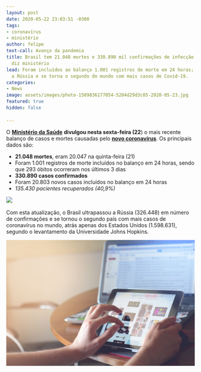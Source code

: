 ```yaml
---
layout: post
date: 2020-05-22 23:03:51 -0300
tags:
- coronavírus
- ministério
author: felipe
text-call: Avanço da pandemia
title: Brasil tem 21.048 mortes e 330.890 mil confirmações de infecção pelo novo coronavírus,
  diz ministério
lead: Foram incluídos ao balanço 1.001 registros de morte em 24 horas; país ultrapassa
  a Rússia e se torna o segundo do mundo com mais casos de Covid-19.
categories:
- News
image: assets/images/photo-1589836177054-5284d29d3c05-2020-05-23.jpg
featured: true
hidden: false

---
```

O [**Ministério da Saúde**](https://g1.globo.com/tudo-sobre/ministerio-da-saude/) **divulgou nesta sexta-feira (22**) o mais recente balanço de casos e mortes causadas pelo [**novo coronavírus**](https://g1.globo.com/bemestar/coronavirus/). Os principais dados são:

* **21.048 mortes**, eram 20.047 na quinta-feira (21)
* Foram 1.001 registros de morte incluídos no balanço em 24 horas, sendo que 293 óbitos ocorreram nos últimos 3 dias
* **330.890 casos confirmados**
* Foram 20.803 novos casos incluídos no balanço em 24 horas
* _135.430 pacientes recuperados (40,9%)_

![](https://s2.glbimg.com/TTn-7iQXM3smOJbP7b9e7G7hPvc=/0x0:1400x1602/984x0/smart/filters:strip_icc()/i.s3.glbimg.com/v1/AUTH_59edd422c0c84a879bd37670ae4f538a/internal_photos/bs/2020/y/P/s1BqgZR4uCZkzm0QhhCw/2205-evcasos.png)

Com esta atualização, o Brasil ultrapassou a Rússia (326.448) em número de confirmações e se tornou o segundo país com mais casos de coronavírus no mundo, atrás apenas dos Estados Unidos (1.598.631), segundo o levantamento da Universidade Johns Hopkins.

![](assets/images/photo-1508921340878-ba53e1f016ec-2020-05-19.jpeg)